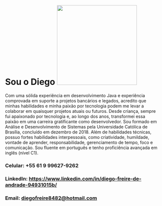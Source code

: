 # Sou o Diego <img width="260" height="260" src="https://avatars1.githubusercontent.com/u/44952566?s=460&u=49bddba335686455066ac46e94842fc48ecdba22&v=4">

Com uma sólida experiência em desenvolvimento Java e experiência comprovada em
suporte a projetos bancários e legados, acredito que minhas habilidades e minha
paixão por tecnologia podem me levar a colaborar em quaisquer projetos atuais ou
futuros.
Desde criança, sempre fui apaixonado por tecnologia e, ao longo dos anos,
transformei essa paixão em uma carreira gratificante como desenvolvedor.
Sou formado em Análise e Desenvolvimento de Sistemas pela Universidade Católica
de Brasília, concluído em dezembro de 2018.
Além de habilidades técnicas, possuo fortes habilidades interpessoais, como
criatividade, humildade, vontade de aprender, responsabilidade, gerenciamento de
tempo, foco e comunicação. Sou fluente em português e tenho proficiência avançada
em inglês (nível C1).

### Celular: +55 61 9 99627-9262
### LinkedIn: https://www.linkedin.com/in/diego-freire-de-andrade-94931015b/
### Email: diegofreire8482@hotmail.com

